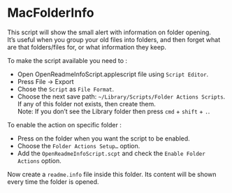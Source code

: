 # MacFolderInfo

This script will show the small alert with information on folder opening.<br>
It’s useful when you group your old files into folders, and then forget what are that folders/files for, or what information they keep.

To make the script available you need to :
- Open OpenReadmeInfoScript.applescript file using `Script Editor`.
- Press File -> Export
- Chose the `Script` as `File Format`.
- Choose the next save path: `~/Library/Scripts/Folder Actions Scripts`. If any of this folder not exists, then create them.<br>
Note: If you don’t see the Library folder then press `cmd` + `shift` + `.`.

To enable the action on specific folder :
- Press on the folder when you want the script to be enabled.
- Choose the `Folder Actions Setup…` option. 
- Add the `OpenReadmeInfoScript.scpt` and check the `Enable Folder Actions` option.

Now create a `readme.info` file inside this folder. Its content will be shown every time the folder is opened.
